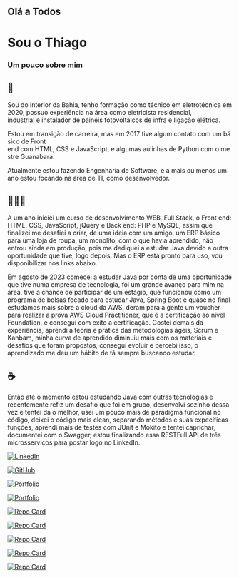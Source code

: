 
## Olá a Todos
# Sou o Thiago

### Um pouco sobre mim

## 📖

Sou do interior da Bahia, tenho formação como técnico em eletrotécnica em 2020, possuo experiência na área como eletricista residencial, industrial e instalador de painéis fotovoltaicos de infra e ligação elétrica.

Estou em transição de carreira, mas em 2017 tive algum contato com um básico de Front end com HTML, CSS e JavaScript, e algumas aulinhas de Python com o mestre Guanabara.

Atualmente estou fazendo Engenharia de Software, e a mais ou menos um ano estou focando na área de TI, como desenvolvedor.

## 👨🏼‍💻

A um ano iniciei um curso de desenvolvimento WEB, Full Stack, o Front end: HTML, CSS, JavaScript, jQuery e Back end: PHP e MySQL, assim que finalizei me desafiei a criar, de uma ideia com um amigo, um ERP básico para uma loja de roupa, um monolíto, com o que havia aprendido, não entrou ainda em produção, pois me dediquei a estudar Java devido a outra oportunidade que tive, logo depois. Mas o ERP está pronto para uso, vou disponibilizar nos links abaixo.

Em agosto de 2023 comecei a estudar Java por conta de uma oportunidade que tive numa empresa de tecnologia, foi um grande avanço para mim na área, tive a chance de participar de um estágio, que funcionou como um programa de bolsas focado para estudar Java, Spring Boot e quase no final estudamos mais sobre a cloud da AWS, deram para a gente um voucher para realizar a prova AWS Cloud Practitioner, que é a certificação ao nível Foundation, e consegui com exito a certificação.
Gostei demais da experiência, aprendi a teoria e prática das metodologias ágeis, Scrum e Kanbam, minha curva de aprendido diminuiu mais com os materiais e desafios que foram propostos, consegui evoluir e percebi isso, o aprendizado me deu um hábito de tá sempre buscando estudar.

## ☕

Então até o momento estou estudando Java com outras tecnologias e recentemente refiz um desafio que foi em grupo, desenvolvi sozinho dessa vez e tentei dá o melhor, usei um pouco mais de paradigma funcional no código, deixei o código mais clean, separando métodos e suas expecíficas funções, aprendi mais de testes com JUnit e Mokito e tentei caprichar, documentei com o Swagger, estou finalizando essa RESTFull API de três microsserviços para postar logo no LinkedIn. 

[![LinkedIn](https://img.shields.io/badge/LinkedIn-0077B5?style=for-the-badge&logo=linkedin&logoColor=white)](https://www.linkedin.com/in/thiago-mdo/)

[![GitHub](https://img.shields.io/badge/GitHub-100000?style=for-the-badge&logo=github&logoColor=white)](https://github.com/ThiagoMdO)

[![Portfolio](https://img.shields.io/badge/Site_Portfolio-FF5722?style=for-the-badge&logo=todoist&logoColor=white)](https://thiagomdo.github.io/Site_Portfolio/)

[![Portfolio](https://img.shields.io/badge/Perfil_DIO-52057b?style=for-the-badge&logo=todoist&logoColor=white)](https://www.dio.me/users/oliveirathiagomendes)

[![Repo Card](https://github-readme-stats.vercel.app/api/pin/?username=ThiagoMdo&repo=SpringBoot_Challenge_Book_Store&bg_color=000&border_color=30A3DC&show_icons=true&icon_color=30A3DC&title_color=E94D5F&text_color=FFF)](https://github.com/ThiagoMdO/SpringBoot_Challenge_Book_Store)

[![Repo Card](https://github-readme-stats.vercel.app/api/pin/?username=ThiagoMdo&repo=ERP_Basico_Loja_roupa&bg_color=000&border_color=30A3DC&show_icons=true&icon_color=30A3DC&title_color=E94D5F&text_color=FFF)](https://github.com/ThiagoMdO/ERP_Basico_Loja_roupa)

[![Repo Card](https://github-readme-stats.vercel.app/api/pin/?username=ThiagoMdo&repo=Site_Portfolio&bg_color=000&border_color=30A3DC&show_icons=true&icon_color=30A3DC&title_color=E94D5F&text_color=FFF)](https://github.com/ThiagoMdO/Site_Portfolio)

[![Repo Card](https://github-readme-stats.vercel.app/api/pin/?username=ThiagoMdo&repo=SpringBoot_Challenge02_User_Management_Thiago_Mendes&bg_color=000&border_color=30A3DC&show_icons=true&icon_color=30A3DC&title_color=E94D5F&text_color=FFF)](https://github.com/ThiagoMdO/SpringBoot_Challenge02_User_Management_Thiago_Mendes)

[![Repo Card](https://github-readme-stats.vercel.app/api/pin/?username=ThiagoMdo&repo=SpringBoot_Challenge_01_ThiagoMendes&bg_color=000&border_color=30A3DC&show_icons=true&icon_color=30A3DC&title_color=E94D5F&text_color=FFF)](https://github.com/ThiagoMdO/SpringBoot_Challenge_01_ThiagoMendes)

